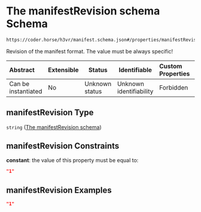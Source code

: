 # The manifestRevision schema Schema

```txt
https://coder.horse/h3vr/manifest.schema.json#/properties/manifestRevision
```

Revision of the manifest format. The value must be always specific!


| Abstract            | Extensible | Status         | Identifiable            | Custom Properties | Additional Properties | Access Restrictions | Defined In                                                                   |
| :------------------ | ---------- | -------------- | ----------------------- | :---------------- | --------------------- | ------------------- | ---------------------------------------------------------------------------- |
| Can be instantiated | No         | Unknown status | Unknown identifiability | Forbidden         | Allowed               | none                | [manifest.schema.json\*](../out/manifest.schema.json "open original schema") |

## manifestRevision Type

`string` ([The manifestRevision schema](manifest-properties-the-manifestrevision-schema.md))

## manifestRevision Constraints

**constant**: the value of this property must be equal to:

```json
"1"
```

## manifestRevision Examples

```json
"1"
```
